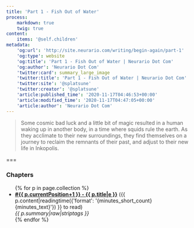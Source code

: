 ```yaml
---
title: 'Part 1 - Fish Out of Water'
process:
    markdown: true
    twig: true
content:
    items: '@self.children'
metadata:
    'og:url': 'http://site.neurario.com/writing/begin-again/part-1'
    'og:type': website
    'og:title': 'Part 1 - Fish Out of Water | Neurario Dot Com'
    'og:author': 'Neurario Dot Com'
    'twitter:card': summary_large_image
    'twitter:title': 'Part 1 - Fish Out of Water | Neurario Dot Com'
    'twitter:site': '@splatsune'
    'twitter:creator': '@splatsune'
    'article:published_time': '2020-11-17T04:46:53+00:00'
    'article:modified_time': '2020-11-17T04:47:05+00:00'
    'article:author': 'Neurario Dot Com'
---
```


>Some cosmic bad luck and a little bit of magic resulted in a human waking up in another body, in a time where squids rule the earth. As they acclimate to their new surroundings, they find themselves on a journey to reclaim the remnants of their past, and adjust to their new life in Inkopolis.

===

### Chapters

<ul>
{% for p in page.collection %}
    <li><strong><a href="{{ p.url|e }}">#{{ p.currentPosition+1 }} - {{ p.title|e }}</a></strong>
        ({{ p.content|readingtime({'format': '{minutes_short_count} {minutes_text}'}) }} to read)<br />
        <em>{{ p.summary|raw|striptags }}</em>
    </li>
{% endfor %}
</ul>